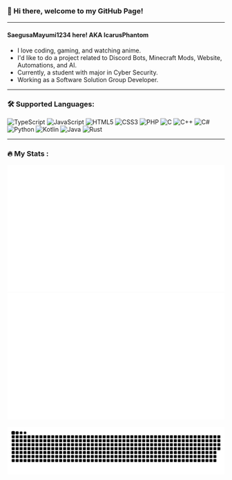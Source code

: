 ### 👋 Hi there, welcome to my GitHub Page!

---

#### SaegusaMayumi1234 here! AKA IcarusPhantom
- I love coding, gaming, and watching anime.
- I'd like to do a project related to Discord Bots, Minecraft Mods, Website, Automations, and AI.
- Currently, a student with major in Cyber Security.
- Working as a Software Solution Group Developer.

---

### 🛠️ Supported Languages:
<div>
  <img alt="TypeScript" src="https://img.shields.io/badge/-TypeScript-3178C6?style=flat-square&logo=typescript&logoColor=white" />
  <img alt="JavaScript" src="https://img.shields.io/badge/-JavaScript-F7DF1E?style=flat-square&logo=javascript&logoColor=white" />
  <img alt="HTML5" src="https://img.shields.io/badge/-HTML5-E34F26?style=flat-square&logo=html5&logoColor=white" />
  <img alt="CSS3" src="https://img.shields.io/badge/-CSS3-1572B6?style=flat-square&logo=css3&logoColor=white" />
  <img alt="PHP" src="https://img.shields.io/badge/-PHP-777BB4?style=flat-square&logo=php&logoColor=white" />
  <img alt="C" src="https://img.shields.io/badge/-C-A8B9CC?style=flat-square&logo=c&logoColor=white" />
  <img alt="C++" src="https://img.shields.io/badge/-C++-00599C?style=flat-square&logo=cplusplus&logoColor=white" />
  <img alt="C#" src="https://img.shields.io/badge/-C%23-512BD4?style=flat-square&logo=csharp&logoColor=white" />
  <img alt="Python" src="https://img.shields.io/badge/-Python-3776AB?style=flat-square&logo=python&logoColor=white" />
  <img alt="Kotlin" src="https://img.shields.io/badge/-Kotlin-7F52FF?style=flat-square&logo=kotlin&logoColor=white" />
  <img alt="Java" src="https://img.shields.io/badge/-Java-437291?style=flat-square&logo=openjdk&logoColor=white" />
  <img alt="Rust" src="https://img.shields.io/badge/-Rust-000000?style=flat-square&logo=rust&logoColor=white" />
</div>

---

### 🔥 My Stats :
<p align="center" width="100%">
  <picture>
    <source media="(prefers-color-scheme: dark)" srcset="https://raw.githubusercontent.com/SaegusaMayumi1234/SaegusaMayumi1234/github-stats/overview.svg#gh-dark-mode-only"  />
    <source media="(prefers-color-scheme: light), (prefers-color-scheme: no-preference)" srcset="https://raw.githubusercontent.com/SaegusaMayumi1234/SaegusaMayumi1234/github-stats/overview.svg#gh-light-mode-only" />
    <img alt="github-stats" src="https://raw.githubusercontent.com/SaegusaMayumi1234/SaegusaMayumi1234/github-stats/overview.svg" />
  </picture>

  <picture>
    <source media="(prefers-color-scheme: dark)" srcset="https://raw.githubusercontent.com/SaegusaMayumi1234/SaegusaMayumi1234/github-stats/languages.svg#gh-dark-mode-only"  />
    <source media="(prefers-color-scheme: light), (prefers-color-scheme: no-preference)" srcset="https://raw.githubusercontent.com/SaegusaMayumi1234/SaegusaMayumi1234/github-stats/languages.svg#gh-light-mode-only" />
    <img alt="github-stats" src="https://raw.githubusercontent.com/SaegusaMayumi1234/SaegusaMayumi1234/github-stats/languages.svg" />
  </picture>
</p>

<p align="center" width="100%">
  <picture>
    <source media="(prefers-color-scheme: dark)" srcset="https://raw.githubusercontent.com/SaegusaMayumi1234/SaegusaMayumi1234/github-contribution-grid-snake/snake-dark.svg" />
    <source media="(prefers-color-scheme: light)" srcset="https://raw.githubusercontent.com/SaegusaMayumi1234/SaegusaMayumi1234/github-contribution-grid-snake/snake.svg" />
    <img alt="github-snake" src="https://raw.githubusercontent.com/SaegusaMayumi1234/SaegusaMayumi1234/github-contribution-grid-snake/snake.svg" />
  </picture>
</p>

